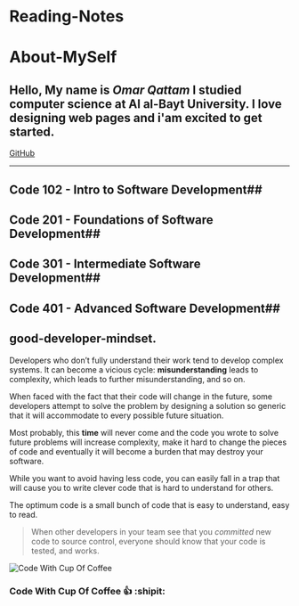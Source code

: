 # Reading-Notes #
# About-MySelf #
Hello,
My name is *Omar Qattam*
I studied computer science at 
Al al-Bayt University.
I love designing web pages 
and i'am excited to get started.
---
[GitHub](https://github.com/OmarQatt)

---
## Code 102 - Intro to Software Development##
## Code 201 - Foundations of Software Development##
## Code 301 - Intermediate Software Development##
## Code 401 - Advanced Software Development##
## good-developer-mindset. ##

Developers who don’t fully understand their work tend to develop complex systems. It can become a vicious cycle: **misunderstanding** leads to complexity, which leads to further misunderstanding, and so on.

When faced with the fact that their code will change in the future, some developers attempt to solve the problem by designing a solution so generic that it will accommodate to every possible future situation.

Most probably, this **time** will never come and the code you wrote to solve future problems will increase complexity, make it hard to change the pieces of code and eventually it will become a burden that may destroy your software.

While you want to avoid having less code, you can easily fall in a trap that will cause you to write clever code that is hard to understand for others.

The optimum code is a small bunch of code that is easy to understand, easy to read.

>When other developers in your team see that you *committed* new code to source control, everyone should know that your code is tested, and works.


![Code With Cup Of Coffee](https://webpuccino.com/wp-content/uploads/2017/12/coffee-code.jpg)

### Code With Cup Of Coffee :+1: :shipit: ###


